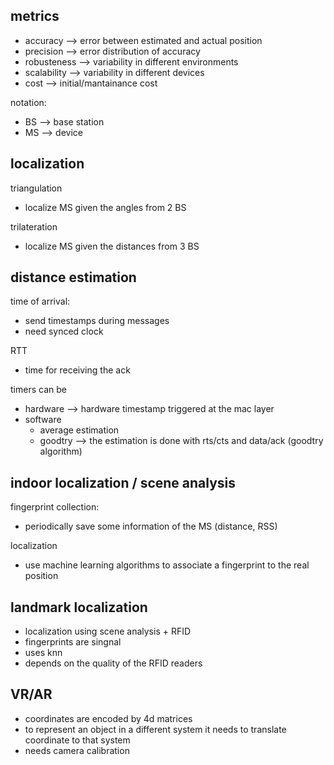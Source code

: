## metrics

* accuracy --> error between estimated and actual position
* precision --> error distribution of accuracy
* robusteness --> variability in different environments
* scalability --> variability in different devices
* cost --> initial/mantainance cost

notation:
* BS --> base station
* MS --> device

## localization

triangulation
* localize MS given the angles from 2 BS

trilateration
* localize MS given the distances from 3 BS

## distance estimation

time of arrival:
* send timestamps during messages
* need synced clock

RTT
* time for receiving the ack

timers can be
* hardware --> hardware timestamp triggered at the mac layer
* software
    * average estimation
    * goodtry --> the estimation is done with rts/cts and data/ack (goodtry algorithm)

## indoor localization / scene analysis

fingerprint collection:
* periodically save some information of the MS (distance, RSS)

localization
* use machine learning algorithms to associate a fingerprint to the real position

## landmark localization

* localization using scene analysis + RFID
* fingerprints are singnal
* uses knn
* depends on the quality of the RFID readers

## VR/AR

* coordinates are encoded by 4d matrices
* to represent an object in a different system it needs to translate coordinate to that system
* needs camera calibration